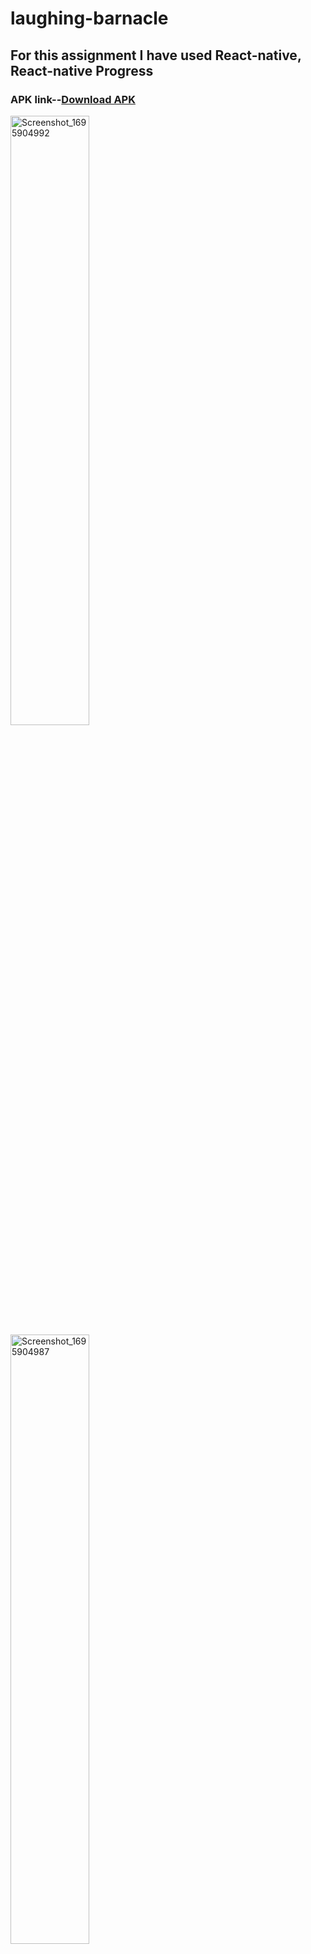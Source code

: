 # laughing-barnacle

## For this assignment I have used React-native, React-native Progress

### APK link--[Download APK](https://drive.google.com/file/d/1ZcgynMS3gY0Fuu9VoqZWXs_cDgGtd-Rj/view?usp=sharing)

<img src="https://github.com/Vikasyadav3935/laughing-barnacle/assets/108892061/061187bf-acc0-491b-8eae-56c9c764f8ad" width="50%" alt="Screenshot_1695904992" />
<img src="https://github.com/Vikasyadav3935/laughing-barnacle/assets/108892061/03da9a0f-c814-497f-969e-e605e874eebf" width="50%" alt="Screenshot_1695904987" />
